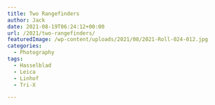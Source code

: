```yaml
---
title: Two Rangefinders
author: Jack
date: 2021-08-19T06:24:12+00:00
url: /2021/two-rangefinders/
featuredImage: /wp-content/uploads/2021/08/2021-Roll-024-012.jpg
categories:
  - Photography
tags:
  - Hasselblad
  - Leica
  - Linhof
  - Tri-X

---
```

